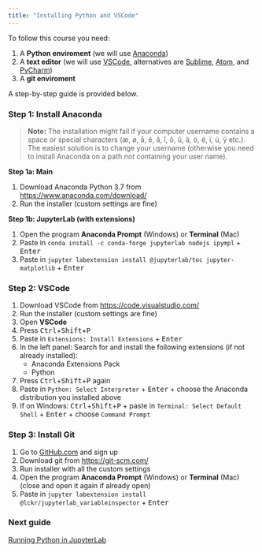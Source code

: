 ```yaml
---
title: "Installing Python and VSCode"
---
```


To follow this course you need:

1. A **Python enviroment** (we will use [Anaconda](https://www.anaconda.com))
2. A **text editor** (we will use [VSCode](https://code.visualstudio.com/), alternatives are [Sublime](https://www.sublimetext.com/), [Atom](https://atom.io/), and [PyCharm](https://www.jetbrains.com/pycharm/))
3. A **git enviroment**

A step-by-step guide is provided below. <br>
  
### Step 1: Install Anaconda

> **Note:** The installation might fail if your computer username contains a space or special characters (æ, ø, å, ê, â, î, ô, û, ä, ö, ë, ï, ü, ÿ etc.). The easiest solution is to change your username (otherwise you need to install Anaconda on a path *not* containing your user name).

**Step 1a: Main**

1. Download Anaconda Python 3.7 from <https://www.anaconda.com/download/>
2. Run the installer (custom settings are fine)

**Step 1b: JupyterLab (with extensions)**

1. Open the program **Anaconda Prompt** (Windows) or **Terminal** (Mac)
2. Paste in `conda install -c conda-forge jupyterlab nodejs ipympl` + <kbd>Enter</kbd>
3. Paste in `jupyter labextension install @jupyterlab/toc jupyter-matplotlib` + <kbd>Enter</kbd>

### Step 2: VSCode

1. Download VSCode from <https://code.visualstudio.com/>
2. Run the installer (custom settings are fine)
3. Open **VSCode**
4. Press <kbd>Ctrl</kbd>+<kbd>Shift</kbd>+<kbd>P</kbd>
5. Paste in `Extensions: Install Extensions` + <kbd>Enter</kbd>
6. In the left panel: Search for and install the following extensions (if not already installed):
    * Anaconda Extensions Pack
    * Python  
7. Press <kbd>Ctrl</kbd>+<kbd>Shift</kbd>+<kbd>P</kbd> again
8. Paste in `Python: Select Interpreter` + <kbd>Enter</kbd> + choose the Anaconda distribution you installed above
9. If on Windows: <kbd>Ctrl</kbd>+<kbd>Shift</kbd>+<kbd>P</kbd> + paste in `Terminal: Select Default Shell` + <kbd>Enter</kbd> + choose `Command Prompt`

### Step 3: Install Git

1. Go to [GitHub.com](https://github.com/) and sign up
2. Download git from https://git-scm.com/
3. Run installer with all the custom settings
4. Open the program **Anaconda Prompt** (Windows) or **Terminal** (Mac) (close and open it again if already open) 
5. Paste in `jupyter labextension install @lckr/jupyterlab_variableinspector` + <kbd>Enter</kbd>

### Next guide

[Running Python in JupyterLab](/guides/jupyterlab)
